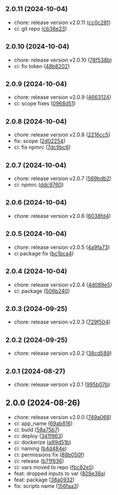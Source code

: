 ## <small>2.0.11 (2024-10-04)</small>

* chore: release version v2.0.11 ([cc0c28f](https://github.com/Bombaharris/github-actions/commit/cc0c28f))
* ci: git repo ([cb36e23](https://github.com/Bombaharris/github-actions/commit/cb36e23))



## <small>2.0.10 (2024-10-04)</small>

* chore: release version v2.0.10 ([78f538b](https://github.com/Bombaharris/github-actions/commit/78f538b))
* ci: fix token ([48b8202](https://github.com/Bombaharris/github-actions/commit/48b8202))



## <small>2.0.9 (2024-10-04)</small>

* chore: release version v2.0.9 ([4663124](https://github.com/Bombaharris/github-actions/commit/4663124))
* ci: scope fixes ([0968d51](https://github.com/Bombaharris/github-actions/commit/0968d51))



## <small>2.0.8 (2024-10-04)</small>

* chore: release version v2.0.8 ([2216cc5](https://github.com/Bombaharris/github-actions/commit/2216cc5))
* fix: scope ([2d02254](https://github.com/Bombaharris/github-actions/commit/2d02254))
* ci: fix npmrc ([7dc9bc6](https://github.com/Bombaharris/github-actions/commit/7dc9bc6))



## <small>2.0.7 (2024-10-04)</small>

* chore: release version v2.0.7 ([569bdb2](https://github.com/Bombaharris/github-actions/commit/569bdb2))
* ci: npmrc ([ddc9760](https://github.com/Bombaharris/github-actions/commit/ddc9760))



## <small>2.0.6 (2024-10-04)</small>

* chore: release version v2.0.6 ([6038fd4](https://github.com/Bombaharris/github-actions/commit/6038fd4))



## <small>2.0.5 (2024-10-04)</small>

* chore: release version v2.0.5 ([4a9fa73](https://github.com/Bombaharris/github-actions/commit/4a9fa73))
* ci package fix ([bc1bca4](https://github.com/Bombaharris/github-actions/commit/bc1bca4))



## <small>2.0.4 (2024-10-04)</small>

* chore: release version v2.0.4 ([4d089e5](https://github.com/Bombaharris/github-actions/commit/4d089e5))
* ci: package ([506b240](https://github.com/Bombaharris/github-actions/commit/506b240))



## <small>2.0.3 (2024-09-25)</small>

* chore: release version v2.0.3 ([729f504](https://github.com/Bombaharris/github-actions/commit/729f504))



## <small>2.0.2 (2024-09-25)</small>

* chore: release version v2.0.2 ([38cd589](https://github.com/Bombaharris/github-actions/commit/38cd589))



## <small>2.0.1 (2024-08-27)</small>

* chore: release version v2.0.1 ([995b07b](https://github.com/Bombaharris/github-actions/commit/995b07b))



## 2.0.0 (2024-08-26)

* chore: release version v2.0.0 ([749a068](https://github.com/Bombaharris/github-actions/commit/749a068))
* ci: app_name ([69ab816](https://github.com/Bombaharris/github-actions/commit/69ab816))
* ci: build ([58a75b7](https://github.com/Bombaharris/github-actions/commit/58a75b7))
* ci: deploy ([341f963](https://github.com/Bombaharris/github-actions/commit/341f963))
* ci: dockerize ([a99d51b](https://github.com/Bombaharris/github-actions/commit/a99d51b))
* ci: naming ([b4d484e](https://github.com/Bombaharris/github-actions/commit/b4d484e))
* ci: permissions fix ([88b050f](https://github.com/Bombaharris/github-actions/commit/88b050f))
* ci: release ([b71f636](https://github.com/Bombaharris/github-actions/commit/b71f636))
* ci: vars moved to repo ([fbc82e5](https://github.com/Bombaharris/github-actions/commit/fbc82e5))
* feat: dropped inputs to var ([828e38a](https://github.com/Bombaharris/github-actions/commit/828e38a))
* feat: package ([38a0932](https://github.com/Bombaharris/github-actions/commit/38a0932))
* fix: scripts name ([156faa3](https://github.com/Bombaharris/github-actions/commit/156faa3))



